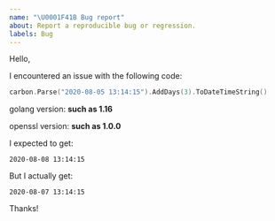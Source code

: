 ```yaml
---
name: "\U0001F41B Bug report"
about: Report a reproducible bug or regression.
labels: Bug
---
```

Hello,

I encountered an issue with the following code:
```go
carbon.Parse("2020-08-05 13:14:15").AddDays(3).ToDateTimeString()
```

golang version: **such as 1.16**

openssl version: **such as 1.0.0**

I expected to get:

```
2020-08-08 13:14:15
```
<!--
    Always give your expectations. Each use has their owns.
    You may want daylight saving time to be taken into account,
    someone else want it to be ignored. You may want timezone
    to be used in comparisons, someone else may not, etc.
-->

But I actually get:

```
2020-08-07 13:14:15
```

Thanks!